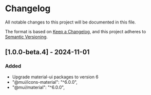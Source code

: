 # Changelog

All notable changes to this project will be documented in this file.

The format is based on [Keep a Changelog](https://keepachangelog.com/en/1.0.0/),
and this project adheres to [Semantic Versioning](https://semver.org/spec/v2.0.0.html).

## [1.0.0-beta.4] - 2024-11-01

### Added

- Upgrade material-ui packages to version 6
- "@mui/icons-material": "^6.0.0",
- "@mui/material": "^6.0.0",
